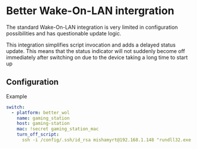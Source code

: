 # Better Wake-On-LAN intergration

The standard Wake-On-LAN integration is very limited in configuration possibilities and has questionable update logic.

This integration simplifies script invocation and adds a delayed status update. This means that the status indicator will not suddenly become off immediately after switching on due to the device taking a long time to start up

## Configuration 

Example

```yaml
switch:
  - platform: better_wol
    name: gaming_station
    host: gaming-station
    mac: !secret gaming_station_mac
    turn_off_script:
      ssh -i /config/.ssh/id_rsa mishamyrt@192.168.1.148 "rundll32.exe powrprof.dll,SetSuspendState 0,1,0"
```
